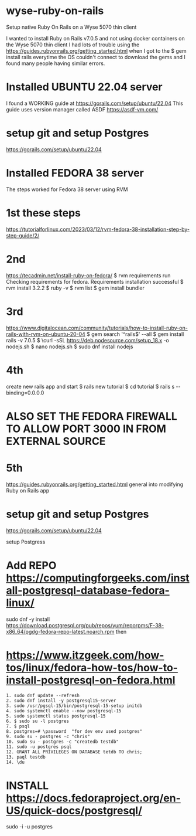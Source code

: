# wyse-ruby-on-rails
Setup native Ruby On Rails on a Wyse 5070 thin client

I wanted to install Ruby on Rails v7.0.5 and not using docker containers on the Wyse 5070 thin client
I had lots of trouble using the https://guides.rubyonrails.org/getting_started.html
    when I got to the $ gem install rails
    everytime the OS couldn't connect to download the gems and I found many people having similar errors.

# Installed UBUNTU 22.04 server
I found a WORKING guide at https://gorails.com/setup/ubuntu/22.04
This guide uses version manager called ASDF
  https://asdf-vm.com/

# setup git and setup Postgres
https://gorails.com/setup/ubuntu/22.04

  

# Installed FEDORA 38 server
The steps worked for Fedora 38 server using RVM
# 1st these steps
https://tutorialforlinux.com/2023/03/12/rvm-fedora-38-installation-step-by-step-guide/2/
# 2nd 
https://tecadmin.net/install-ruby-on-fedora/
  $ rvm requirements run 
    Checking requirements for fedora.
    Requirements installation successful
  $ rvm install 3.2.2
  $ ruby -v
  $ rvm list
  $ gem install bundler
# 3rd
https://www.digitalocean.com/community/tutorials/how-to-install-ruby-on-rails-with-rvm-on-ubuntu-20-04
  $ gem search '^rails$' --all
  $ gem install rails -v 7.0.5
  $ \curl -sSL https://deb.nodesource.com/setup_18.x -o nodejs.sh
  $ nano nodejs.sh
  $ sudo dnf install nodejs
# 4th
  create new rails app and start
  $ rails new tutorial
  $ cd tutorial
  $ rails s --binding=0.0.0.0
# ALSO SET THE FEDORA FIREWALL TO ALLOW PORT 3000 IN FROM EXTERNAL SOURCE

# 5th
https://guides.rubyonrails.org/getting_started.html
general into modifying Ruby on Rails app

# setup git and setup Postgres
https://gorails.com/setup/ubuntu/22.04

setup Postgress
# Add REPO https://computingforgeeks.com/install-postgresql-database-fedora-linux/
sudo dnf -y install https://download.postgresql.org/pub/repos/yum/reporpms/F-38-x86_64/pgdg-fedora-repo-latest.noarch.rpm
then
# https://www.itzgeek.com/how-tos/linux/fedora-how-tos/how-to-install-postgresql-on-fedora.html
    1. sudo dnf update --refresh
    2. sudo dnf install -y postgresql15-server
    3. sudo /usr/pgsql-15/bin/postgresql-15-setup initdb
    4. sudo systemctl enable --now postgresql-15
    5. sudo systemctl status postgresql-15
    6. $ sudo su -l postgres
    7. $ psql
    8. postgres=# \password  "for dev env used postgres"
    9. sudo su - postgres -c "chris"
    10. sudo su - postgres -c "createdb testdb"
    11. sudo -u postgres psql
    12. GRANT ALL PRIVILEGES ON DATABASE tetdb TO chris;
    13. paql testdb
    14. \du
    
# INSTALL https://docs.fedoraproject.org/en-US/quick-docs/postgresql/
sudo -i -u postgres
